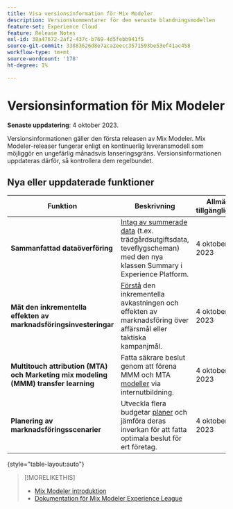 ```yaml
---
title: Visa versionsinformation för Mix Modeler
description: Versionskommentarer för den senaste blandningsmodellen
feature-set: Experience Cloud
feature: Release Notes
exl-id: 38a47672-2af2-437c-b769-4d5febb941f5
source-git-commit: 33883626d8e7aca2eecc3571593be53ef41ac458
workflow-type: tm+mt
source-wordcount: '178'
ht-degree: 1%

---
```


# Versionsinformation för Mix Modeler

**Senaste uppdatering**: 4 oktober 2023.

Versionsinformationen gäller den första releasen av Mix Modeler. Mix Modeler-releaser fungerar enligt en kontinuerlig leveransmodell som möjliggör en ungefärlig månadsvis lanseringsgräns. Versionsinformationen uppdateras därför, så kontrollera dem regelbundet.


## Nya eller uppdaterade funktioner

| Funktion | Beskrivning | Allmän tillgänglighet |
|---|---|---|
| **Sammanfattad dataöverföring** | [Intag av summerade data](../ingest-data/overview.md) (t.ex. trädgårdsutgiftsdata, teveflygscheman) med den nya klassen Summary i Experience Platform. | 4 oktober 2023 |
| **Mät den inkrementella effekten av marknadsföringsinvesteringar** | [Förstå](../dashboard/overview.md) den inkrementella avkastningen och effekten av marknadsföring över affärsmål eller taktiska kampanjmål. | 4 oktober 2023 |
| **Multitouch attribution (MTA) och Marketing mix modeling (MMM) transfer learning** | Fatta säkrare beslut genom att förena MMM och MTA [modeller](../models/overview.md) via internutbildning. | 4 oktober 2023 |
| **Planering av marknadsföringsscenarier** | Utveckla flera budgetar [planer](../plans/overview.md) och jämföra deras inverkan för att fatta optimala beslut för ert företag. | 4 oktober 2023 |

{style="table-layout:auto"}


>[!MORELIKETHIS]
>
>* [Mix Modeler introduktion](https://business.adobe.com/products/experience-platform/planning-and-measurement.html)
>* [Dokumentation för Mix Modeler Experience League](https://experienceleague.adobe.com/docs/mix-modeler.html?lang=en)
